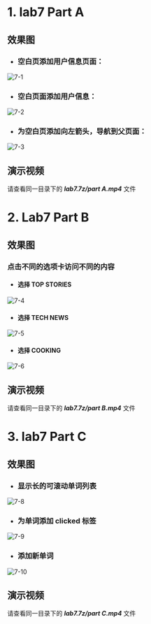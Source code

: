 # 1. lab7 Part A
>
## 效果图
- ### 空白页添加用户信息页面：
![7-1](https://github.com/IVY-1999/android_1813066/blob/main/image/lab7/7-1.png)
>
- ### 空白页面添加用户信息：
![7-2](https://github.com/IVY-1999/android_1813066/blob/main/image/lab7/7-2.png)
>
- ### 为空白页添加向左箭头，导航到父页面：
![7-3](https://github.com/IVY-1999/android_1813066/blob/main/image/lab7/7-3.png)
>
## 演示视频
请查看同一目录下的 ***lab7.7z/part A.mp4*** 文件
>
>
# 2. Lab7 Part B
>
## 效果图
>
### 点击不同的选项卡访问不同的内容
- #### 选择 TOP STORIES
![7-4](https://github.com/IVY-1999/android_1813066/blob/main/image/lab7/7-4.png)
>
- #### 选择 TECH NEWS
![7-5](https://github.com/IVY-1999/android_1813066/blob/main/image/lab7/7-5.png)
>
- #### 选择 COOKING
![7-6](https://github.com/IVY-1999/android_1813066/blob/main/image/lab7/7-6.png)
>
>
## 演示视频
请查看同一目录下的 ***lab7.7z/part B.mp4*** 文件
>
>
# 3. lab7 Part C
>
## 效果图
>
- ### 显示长的可滚动单词列表
![7-8](https://github.com/IVY-1999/android_1813066/blob/main/image/lab7/7-8.png)
>
- ### 为单词添加 clicked 标签
![7-9](https://github.com/IVY-1999/android_1813066/blob/main/image/lab7/7-9.png)
>
- ### 添加新单词
![7-10](https://github.com/IVY-1999/android_1813066/blob/main/image/lab7/7-10.png)
>
## 演示视频
请查看同一目录下的 ***lab7.7z/part C.mp4*** 文件

